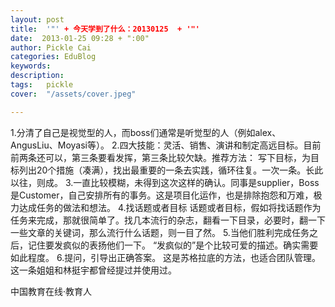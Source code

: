 ```yaml
---
layout: post  
title:  '"' + 今天学到了什么：20130125  + '"'
date:  2013-01-25 09:28 + ":00" 
author: Pickle Cai  
categories: EduBlog  
keywords: 
description:   
tags:	pickle   
cover:  "/assets/cover.jpeg"  

---  
```

    
 1.分清了自己是视觉型的人，而boss们通常是听觉型的人（例如alex、AngusLiu、Moyasi等）。 2.四大技能：灵活、销售、演讲和制定高远目标。目前前两条还可以，第三条要看发挥，第三条比较欠缺。推荐方法：   写下目标，为目标列出20个措施（凑满），找出最重要的一条去实践，循环往复。一次一条。长此以往，则成。 3.一直比较模糊，未得到这次这样的确认。同事是supplier，Boss是Customer，自己安排所有的事务。这是项目化运作，也是排除抱怨和万难，极力达成任务的做法和想法。 4.找话题或者目标 话题或者目标，假如将找话题作为任务来完成，那就很简单了。找几本流行的杂志，翻看一下目录，必要时，翻一下一些文章的关键词，那么流行什么话题，则一目了然。 5.当他们胜利完成任务之后，记住要发疯似的表扬他们一下。 “发疯似的”是个比较可爱的描述。确实需要如此程度。 6.提问，引导出正确答案。 这是苏格拉底的方法，也适合团队管理。这一条姐姐和林挺宇都曾经提过并使用过。		

		    
 中国教育在线·教育人


